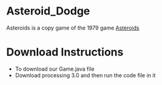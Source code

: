 # Asteroid_Dodge

Asteroids is a copy game of the 1979 game [Asteroids](https://en.m.wikipedia.org/wiki/Asteroids_(video_game))
# Download Instructions 
* To download our Game.java file
* Download processing 3.0 and then run the code file in it 
